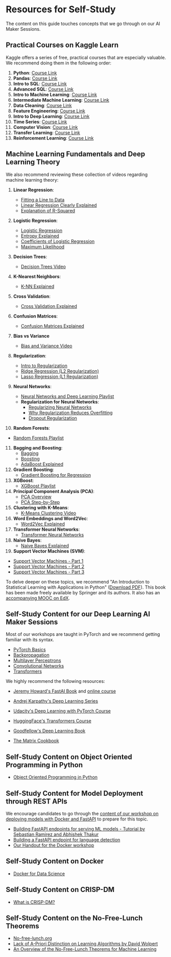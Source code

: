 # Resources for Self-Study 

The content on this guide touches concepts that we go through on our AI Maker Sessions. 

## Practical Courses on Kaggle Learn

Kaggle offers a series of free, practical courses that are especially valuable. We recommend doing them in the following order:

1. **Python**: [Course Link](https://www.kaggle.com/learn/python)
2. **Pandas**: [Course Link](https://www.kaggle.com/learn/pandas)
3. **Intro to SQL**: [Course Link](https://www.kaggle.com/learn/intro-to-sql)
4. **Advanced SQL**: [Course Link](https://www.kaggle.com/learn/advanced-sql)
5. **Intro to Machine Learning**: [Course Link](https://www.kaggle.com/learn/intro-to-machine-learning)
6. **Intermediate Machine Learning**: [Course Link](https://www.kaggle.com/learn/intermediate-machine-learning)
7. **Data Cleaning**: [Course Link](https://www.kaggle.com/learn/data-cleaning)
8. **Feature Engineering**: [Course Link](https://www.kaggle.com/learn/feature-engineering)
9. **Intro to Deep Learning**: [Course Link](https://www.kaggle.com/learn/intro-to-deep-learning)
10. **Time Series**: [Course Link](https://www.kaggle.com/learn/time-series)
11. **Computer Vision**: [Course Link](https://www.kaggle.com/learn/computer-vision)
12. **Transfer Learning**: [Course Link](https://www.kaggle.com/code/dansbecker/transfer-learning)
13. **Reinforcement Learning**: [Course Link](https://www.kaggle.com/learn/intro-to-game-ai-and-reinforcement-learning)

## Machine Learning Fundamentals and Deep Learning Theory

 We also recommend reviewing these collection of videos regarding machine learning theory:

1. **Linear Regression**: 
   - [Fitting a Line to Data](https://www.youtube.com/watch?v=PaFPbb66DxQ)
   - [Linear Regression Clearly Explained](https://www.youtube.com/watch?v=nk2CQITm_eo)
   - [Explanation of R-Squared](https://www.youtube.com/watch?v=2AQKmw14mHM)
2. **Logistic Regression**:
   - [Logistic Regression](https://www.youtube.com/watch?v=yIYKR4sgzI8)
   - [Entropy Explained](https://www.youtube.com/watch?v=YtebGVx-Fxw)
   - [Coefficients of Logistic Regression](https://www.youtube.com/watch?v=vN5cNN2-HWE)
   - [Maximum Likelihood](https://www.youtube.com/watch?v=BfKanl1aSG0)
3. **Decision Trees**: 
   - [Decision Trees Video](https://youtu.be/7VeUPuFGJHk)
4. **K-Nearest Neighbors**:
   - [K-NN Explained](https://www.youtube.com/watch?v=HVXime0nQeI)
5. **Cross Validation**:
   - [Cross Validation Explained](https://www.youtube.com/watch?v=fSytzGwwBVw)
6. **Confusion Matrices**:
   - [Confusion Matrices Explained](https://www.youtube.com/watch?v=Kdsp6soqA7o)
7. **Bias vs Variance**
   * [Bias and Variance Video](https://youtu.be/EuBBz3bI-aA)
8. **Regularization**:
   - [Intro to Regularization](https://www.youtube.com/watch?v=U_CLHExy_Xk)
   - [Ridge Regression (L2 Regularization)](https://www.youtube.com/watch?v=Q81RR3yKn30)
   - [Lasso Regression (L1 Regularization)](https://www.youtube.com/watch?v=NGf0voTMlcs)

9. **Neural Networks**:
   - [Neural Networks and Deep Learning Playlist](https://www.youtube.com/watch?v=zxagGtF9MeU&list=PLblh5JKOoLUIxGDQs4LFFD--41Vzf-ME1)
   - **Regularization for Neural Networks**:
	   - [Regularizing Neural Networks](https://youtu.be/6g0t3Phly2M?si=7jdkdqs3Tz3h_L6e)
	   - [Why Regularization Reduces Overfitting](https://www.youtube.com/watch?v=NyG-7nRpsW8&list=PLkDaE6sCZn6Hn0vK8co82zjQtt3T2Nkqc&index=6)
	   - [Dropout Regularization](https://www.youtube.com/watch?v=D8PJAL-MZv8)
10. **Random Forests**:
   - [Random Forests Playlist](https://www.youtube.com/watch?v=J4Wdy0Wc_xQ)
11. **Bagging and Boosting**:
	- [Bagging](https://www.youtube.com/watch?v=2Mg8QD0F1dQ)
	- [Boosting](https://www.youtube.com/watch?v=GM3CDQfQ4sw)
	- [AdaBoost Explained](https://www.youtube.com/watch?v=LsK-xG1cLYA)
12. **Gradient Boosting**:
	- [Gradient Boosting for Regression](https://www.youtube.com/watch?v=3CC4N4z3GJc)
13. **XGBoost**:
	- [XGBoost Playlist](https://www.youtube.com/playlist?list=PLblh5JKOoLULU0irPgs1SnKO6wqVjKUsQ)
14. **Principal Component Analysis (PCA)**:
    - [PCA Overview](https://www.youtube.com/watch?v=HMOI_lkzW08)
    - [PCA Step-by-Step](https://www.youtube.com/watch?v=HMOI_lkzW08)
15. **Clustering with K-Means**:
    - [K-Means Clustering Video](https://youtu.be/4b5d3muPQmA)
16. **Word Embeddings and Word2Vec**:
    - [Word2Vec Explained](https://www.youtube.com/watch?v=viZrOnJclY0)
17. **Transformer Neural Networks**:
    - [Transformer Neural Networks](https://youtu.be/zxQyTK8quyY?si=RetQvfy35kRyoFhc)
18. **Naive Bayes**:
    - [Naive Bayes Explained](https://www.youtube.com/watch?v=O2L2Uv9pdDA)
19. **Support Vector Machines (SVM)**:
   - [Support Vector Machines - Part 1](https://www.youtube.com/watch?v=efR1C6CvhmE)
   - [Support Vector Machines - Part 2](https://www.youtube.com/watch?v=Toet3EiSFcM)
   - [Support Vector Machines - Part 3](https://www.youtube.com/watch?v=Qc5IyLW_hns)

To delve deeper on these topics, we recommend "An Introduction to Statistical Learning with Applications in Python" ([Download PDF](https://hastie.su.domains/ISLP/ISLP_website.pdf.download.html)). This book has been made freely available by Springer and its authors. It also has an [accompanying MOOC on EdX](https://www.edx.org/learn/python/stanford-university-statistical-learning-with-python). 

## Self-Study Content for our Deep Learning AI Maker Sessions

Most of our workshops are taught in PyTorch and we recommend getting familiar with its syntax. 

- [PyTorch Basics](https://pytorch.org/tutorials/beginner/basics/intro.html)
- [Backpropagation](https://developers-dot-devsite-v2-prod.appspot.com/machine-learning/crash-course/backprop-scroll?hl=en)
- [Multilayer Perceptrons](https://colab.research.google.com/drive/12Z4tdiBxOh3RlfYVUF5HwStPMclLS9LW?authuser=1)
- [Convolutional Networks](https://blog.paperspace.com/writing-cnns-from-scratch-in-pytorch/)
- [Transformers](https://nlp.seas.harvard.edu/2018/04/03/attention.html)

We highly recommend the following resources:

- [Jeremy Howard's FastAI Book](https://github.com/fastai/fastbook) and [online course](https://course.fast.ai/) 

- [Andrej Karpathy's Deep Learning Series](https://www.youtube.com/watch?v=VMj-3S1tku0&list=PLAqhIrjkxbuWI23v9cThsA9GvCAUhRvKZ)

- [Udacity's Deep Learning with PyTorch Course ](https://www.udacity.com/course/deep-learning-pytorch--ud188)

- [HuggingFace's Transformers Course](https://huggingface.co/learn/nlp-course/chapter1/1)

- [Goodfellow's Deep Learning Book](https://www.deeplearningbook.org/)

* [The Matrix Cookbook](https://www.math.uwaterloo.ca/~hwolkowi/matrixcookbook.pdf)


## Self-Study Content on Object Oriented Programming in Python
* [Object Oriented Programming in Python](https://realpython.com/python3-object-oriented-programming/)

## Self-Study Content for Model Deployment through REST APIs 
We encourage candidates to go through the [content of our workshop on deploying models with Docker and FastAPI](https://github.com/aihpi/kisz-mlops-docker) to prepare for this topic. 

* [Building FastAPI endpoints for serving ML models - Tutorial by Sebastian Ramirez and Abhishek Thakur](https://www.youtube.com/watch?v=1zMQBe0l1bM)
* [Building a FastAPI endpoint for language detection](https://www.youtube.com/watch?v=h5wLuVDr0oc)
* [Our Handout for the Docker workshop](https://github.com/aihpi/kisz-mlops-docker/blob/main/supplemental_material/Docker%20Handout.pdf)

## Self-Study Content on Docker
* [Docker for Data Science](https://github.com/docker-for-data-science/docker-for-data-science-tutorial)

## Self-Study Content on CRISP-DM
* [What is CRISP-DM?](https://www.datascience-pm.com/crisp-dm-2/)

## Self-Study Content on the No-Free-Lunch Theorems
* [No-free-lunch.org](http://www.no-free-lunch.org/)
* [Lack of A-Priori Distinction on Learning Algorithms by David Wolpert](https://www.researchgate.net/publication/2755783_The_Lack_of_A_Priori_Distinctions_Between_Learning_Algorithms)
* [An Overview of the No-Free-Lunch Theorems for Machine Learning](https://machinelearningmastery.com/no-free-lunch-theorem-for-machine-learning/)
 
